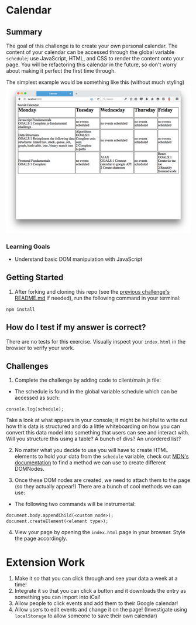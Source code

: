 # Calendar

## Summary
The goal of this challenge is to create your own personal calendar. The content of your calendar can be accessed through the global variable `schedule`; use JavaScript, HTML, and CSS to render the content onto your page. You will be refactoring this calendar in the future, so don't worry about making it perfect the first time through.

The simplest example would be something like this (without much styling)
![](assets/finished.png)

### Learning Goals
- Understand basic DOM manipulation with JavaScript

## Getting Started
1. After forking and cloning this repo (see the [previous challenge's README.md](https://github.com/CodesmithLLC/unit-1-js-fundamentals) if needed), run the following command in your terminal:
  ````
  npm install
  ````
## How do I test if my answer is correct?
There are no tests for this exercise. Visually inspect your ```index.html``` in the browser to verify your work.

## Challenges

1. Complete the challenge by adding code to client/main.js file:

  - The schedule is found in the global variable schedule which can be accessed as such:
  ````
  console.log(schedule);
  ````
  Take a look at what appears in your console; it might be helpful to write out how this data is structured and do a little whiteboarding on how you can convert this data model into something that users can see and interact with. Will you structure this using a table? A bunch of divs? An unordered list? 

2. No matter what you decide to use you will have to create HTML elements to hold your data from the `schedule` variable, check out [MDN's documentation](https://developer.mozilla.org/en-US/docs/Web/API/Document/createElement) to find a method we can use to create different DOMNodes.

3. Once these DOM nodes are created, we need to attach them to the page (so they actually appear!) There are a bunch of cool methods we can use:

  - The following two commands will be instrumental:
  ````
  document.body.appendChild(<custom node>);
  document.createElement(<element type>);
  ````

4. View your page by opening the ```index.html``` page in your browser. Style the page accordingly.


# Extension Work

1. Make it so that you can click through and see your data a week at a time!
1. Integrate it so that you can click a button and it downloads the entry as something you can import into iCal!
1. Allow people to click events and add them to their Google calendar!
1. Allow users to edit events and change it on the page! (Investigate using `localStorage` to allow someone to save their own calendar)
